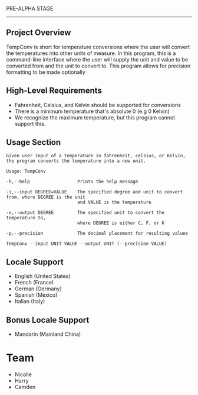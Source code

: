 PRE-ALPHA STAGE
____

## Project Overview

TempConv is short for temperature conversions where the user will convert the temperatures into other units of measure. In this program, this is a command-line interface where the user will supply the unit and value to be converted from and the unit to convert to. This program allows for precision formatting to be made optionally


## High-Level Requirements

- Fahrenheit, Celsius, and Kelvin should be supported for conversions
- There is a minimum temperature that's absolute 0 (e.g 0 Kelvin)
- We recognize the maximum temperature, but this program cannot support this.


## Usage Section

    Given user input of a temperature in fahrenheit, celsius, or Kelvin,
    the program converts the temperature into a new unit.

    Usage: TempConv

    -h,--help                  Prints the help message

    -i,--input DEGREE=VALUE    The specified degree and unit to convert from, where DEGREE is the unit
                               and VALUE is the temperature

    -o,--output DEGREE         The specified unit to convert the temperature to,
                               where DEGREE is either C, F, or K
                               
    -p,--precision             The decimal placement for resulting values

    TempConv --input UNIT VALUE --output UNIT (--precision VALUE)


## Locale Support

- English (United States)
- French (France)
- German (Germany)
- Spanish (México)
- Italian (Italy)

## Bonus Locale Support
- Mandarin (Mainland China)


# Team

- Nicolle
- Harry
- Camden

